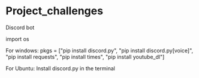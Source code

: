 # Project_challenges
Discord bot

import os

For windows:
pkgs = ["pip install discord.py", "pip install discord.py[voice]", "pip install requests", "pip install times", "pip install youtube_dl"]

For Ubuntu:
Install discord.py in the terminal
